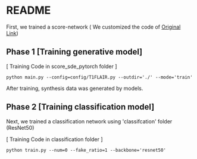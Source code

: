 # README

First, we trained a score-network ( We customized the code of [Original Link](https://github.com/yang-song/score_sde_pytorch))

## Phase 1 [Training generative model]

[ Training Code in score_sde_pytorch folder ]
<pre><code>python main.py --config=config/T1FLAIR.py --outdir='./' --mode='train'
</code></pre>

After training, synthesis data was generated by models.

## Phase 2 [Training classification model]

Next, we trained a classification network using 'classifcation' folder (ResNet50)

[ Training Code in classification folder ]
<pre><code>python train.py --num=0 --fake_ratio=1 --backbone='resnet50'
</code></pre>
